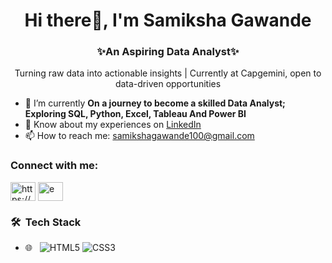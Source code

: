 <h1 align="center">Hi there👋, I'm Samiksha Gawande</h1>
<h3 align="center">✨An Aspiring Data Analyst✨</h3>
<p align="center"> Turning raw data into actionable insights | Currently at Capgemini, open to data-driven opportunities</p>



- 🌱 I’m currently **On a journey to become a skilled Data Analyst; Exploring SQL, Python, Excel, Tableau And Power BI**
- 📄 Know about my experiences on [LinkedIn](https://www.linkedin.com/in/samiksha-gawande/)
- 📫 How to reach me: samikshagawande100@gmail.com


<h3 align="left">Connect with me:</h3>
<p align="left">
<a href="https://linkedin.com/in/https://www.linkedin.com/in/samiksha-gawande" target="blank"><img align="center" src="https://raw.githubusercontent.com/rahuldkjain/github-profile-readme-generator/master/src/images/icons/Social/linked-in-alt.svg" alt="https://www.linkedin.com/in/samiksha-gawande" height="30" width="40" /></a>
<a href="https://twitter.com/Samiksha_G18" target="blank"><img align="center" src="https://raw.githubusercontent.com/rahuldkjain/github-profile-readme-generator/master/src/images/icons/Social/twitter.svg" alt="e" height="30" width="40" /></a>

<h3> 🛠 &nbsp;Tech Stack</h3>
 
- 🌐 &nbsp;
  ![HTML5](https://img.shields.io/badge/-HTML5-333333?style=flat&logo=HTML5)
  ![CSS3](https://img.shields.io/badge/-CSS-333333?style=flat&logo=CSS3&logoColor=1572B6)


 
 
